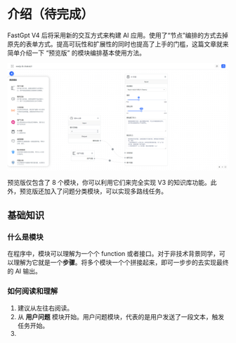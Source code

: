 # 介绍（待完成）

FastGpt V4 后将采用新的交互方式来构建 AI 应用。使用了“节点”编排的方式去掉原先的表单方式。提高可玩性和扩展性的同时也提高了上手的门槛，这篇文章就来简单介绍一下 “预览版” 的模块编排基本使用方法。

![模块](./imgs/intro1.png)

预览版仅包含了 8 个模块，你可以利用它们来完全实现 V3 的知识库功能。此外，预览版还加入了问题分类模块，可以实现多路线任务。

## 基础知识

### 什么是模块

在程序中，模块可以理解为一个个 function 或者接口。对于非技术背景同学，可以理解为它就是一个**步骤**。将多个模块一个个拼接起来，即可一步步的去实现最终的 AI 输出。

### 如何阅读和理解

1. 建议从左往右阅读。
2. 从 **用户问题** 模块开始。用户问题模块，代表的是用户发送了一段文本，触发任务开始。
3.
